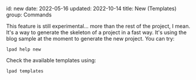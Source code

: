 id: new
date: 2022-05-16
updated: 2022-10-14
title: New (Templates)
group: Commands

This feature is still experimental... more than the rest of the project, I mean. It's a way to generate the skeleton of a project in a fast way. It's using the blog sample at the moment to generate the new project. You can try:

```
lpad help new
```

Check the available templates using:

```
lpad templates
```
